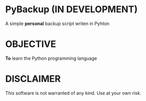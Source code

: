 # PyBackup (IN DEVELOPMENT)
A simple **personal** backup script writen in Pyhton

# OBJECTIVE
**To** learn the Python programming language  


# DISCLAIMER
This software is not warranted of any kind. Use at your own risk.
